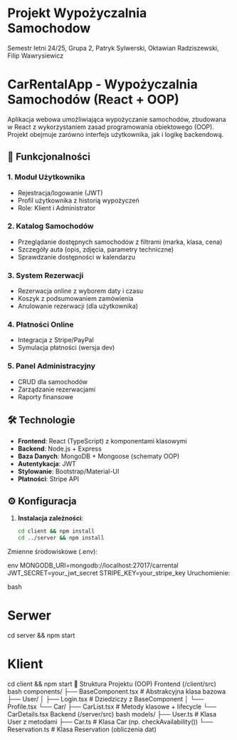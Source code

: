 # Projekt Wypożyczalnia Samochodow
Semestr letni 24/25, Grupa 2, Patryk Sylwerski, Oktawian Radziszewski, Filip Wawrysiewicz
# CarRentalApp - Wypożyczalnia Samochodów (React + OOP)

Aplikacja webowa umożliwiająca wypożyczanie samochodów, zbudowana w React z wykorzystaniem zasad programowania obiektowego (OOP). Projekt obejmuje zarówno interfejs użytkownika, jak i logikę backendową.

## 🚀 Funkcjonalności

### 1. **Moduł Użytkownika**
- Rejestracja/logowanie (JWT)
- Profil użytkownika z historią wypożyczeń
- Role: Klient i Administrator

### 2. **Katalog Samochodów**
- Przeglądanie dostępnych samochodów z filtrami (marka, klasa, cena)
- Szczegóły auta (opis, zdjęcia, parametry techniczne)
- Sprawdzanie dostępności w kalendarzu

### 3. **System Rezerwacji**
- Rezerwacja online z wyborem daty i czasu
- Koszyk z podsumowaniem zamówienia
- Anulowanie rezerwacji (dla użytkownika)

### 4. **Płatności Online**
- Integracja z Stripe/PayPal
- Symulacja płatności (wersja dev)

### 5. **Panel Administracyjny**
- CRUD dla samochodów
- Zarządzanie rezerwacjami
- Raporty finansowe

## 🛠 Technologie
- **Frontend**: React (TypeScript) z komponentami klasowymi
- **Backend**: Node.js + Express
- **Baza Danych**: MongoDB + Mongoose (schematy OOP)
- **Autentykacja**: JWT
- **Stylowanie**: Bootstrap/Material-UI
- **Płatności**: Stripe API

## ⚙️ Konfiguracja

1. **Instalacja zależności**:
   ```bash
   cd client && npm install
   cd ../server && npm install
Zmienne środowiskowe (.env):

env
MONGODB_URI=mongodb://localhost:27017/carrental
JWT_SECRET=your_jwt_secret
STRIPE_KEY=your_stripe_key
Uruchomienie:

bash
# Serwer
cd server && npm start

# Klient
cd client && npm start
📁 Struktura Projektu (OOP)
Frontend (/client/src)
bash
components/
  ├── BaseComponent.tsx          # Abstrakcyjna klasa bazowa
  ├── User/
  │   ├── Login.tsx              # Dziedziczy z BaseComponent
  │   └── Profile.tsx
  └── Car/
      ├── CarList.tsx            # Metody klasowe + lifecycle
      └── CarDetails.tsx
Backend (/server/src)
bash
models/
  ├── User.ts                    # Klasa User z metodami
  ├── Car.ts                     # Klasa Car (np. checkAvailability())
  └── Reservation.ts             # Klasa Reservation (obliczenia dat)
